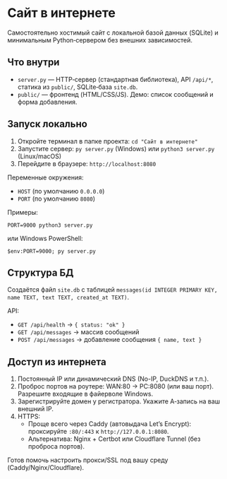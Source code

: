 # Сайт в интернете

Самостоятельно хостимый сайт с локальной базой данных (SQLite) и минимальным Python‑сервером без внешних зависимостей.

## Что внутри
- `server.py` — HTTP‑сервер (стандартная библиотека), API `/api/*`, статика из `public/`, SQLite‑база `site.db`.
- `public/` — фронтенд (HTML/CSS/JS). Демо: список сообщений и форма добавления.

## Запуск локально
1. Откройте терминал в папке проекта: `cd "Сайт в интернете"`
2. Запустите сервер: `py server.py` (Windows) или `python3 server.py` (Linux/macOS)
3. Перейдите в браузере: `http://localhost:8080`

Переменные окружения:
- `HOST` (по умолчанию `0.0.0.0`)
- `PORT` (по умолчанию `8080`)

Примеры:
```
PORT=9000 python3 server.py
```
или Windows PowerShell:
```
$env:PORT=9000; py server.py
```

## Структура БД
Создаётся файл `site.db` с таблицей `messages(id INTEGER PRIMARY KEY, name TEXT, text TEXT, created_at TEXT)`.

API:
- `GET /api/health` → `{ status: "ok" }`
- `GET /api/messages` → массив сообщений
- `POST /api/messages` → добавление сообщения `{ name, text }`

## Доступ из интернета
1. Постоянный IP или динамический DNS (No-IP, DuckDNS и т.п.).
2. Проброс портов на роутере: WAN:80 → PC:8080 (или ваш порт). Разрешите входящие в файерволе Windows.
3. Зарегистрируйте домен у регистратора. Укажите A‑запись на ваш внешний IP.
4. HTTPS:
   - Проще всего через Caddy (автовыдача Let’s Encrypt): проксируйте `:80/:443` к `http://127.0.0.1:8080`.
   - Альтернатива: Nginx + Certbot или Cloudflare Tunnel (без проброса портов).

Готов помочь настроить прокси/SSL под вашу среду (Caddy/Nginx/Cloudflare).

